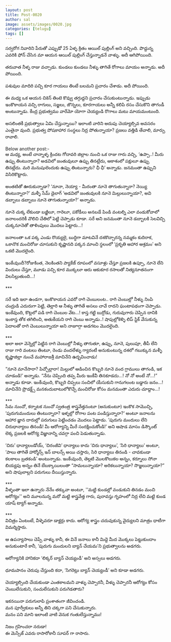 ```yaml
---
layout: post
title: Post-0020
author: sal
image: assets/images/0020.jpg
categories: [telugu]
tags: []
---
```

సర్వరోగ నివారిని పేరుతో ఎప్పుడో 25 ఏళ్ళ క్రితం ఆయిల్ పుల్లింగ్ అని వచ్చింది. పొద్దున్న ఎవరికి ఫోన్ చేసిన మా ఆయన ఆయిల్ పుల్లింగ్ చేస్తున్నాడనే వాళ్ళు. అదీ ఆగిపోయింది.  <br>
   <br>
 తరువాత నీళ్ళ రాజు వచ్చాడు. కుండలు కుండలు నీళ్ళు తాగితే రోగాలు మాయం అన్నాడు. అదీ పోయింది.  <br>
   <br>
 పశువుల మాదిరి పచ్చి కూర గాయలు తింటే బలమని ప్రచారం చేశాడు. అదీ పోయింది.  <br>
   <br>
 ఈ మధ్య ఒక ఆయన చికెన్ తింటె కొవ్వు తగ్గుద్దని ప్రచారం చేసుకుంటున్నాడు. ఇప్పుడు ఇంకొకాయన వచ్చి రాగులు, సజ్జలు, జొన్నలు, కూరగాయలు అన్నీ కలిపి రసం చేసుకొని తాగండీ అంటున్నాడు. కేంద్ర ప్రభుత్వము వారేమో యోగా చెయ్యండి రొగాలు మటు మాయమంటుంది.  <br>
   <br>
 అసలింతకీ ప్రభుత్వాలు ఏమి చేస్తున్నాయి? ఇలాంటి వారిని అదుపు చెయ్యాల్సివ అవసరం ఎంతైనా వుంది. ప్రభుత్వ పోషకాహార సంస్థలు నిద్ర పోతున్నాయా? ప్రజలు వత్తిడి తేవాలి, మార్పు రావాలి.  <br>
   <br>
 Below another post:-  <br>
 ఆ మధ్య, అంటే చాన్నాళ్ళ క్రిందట గోదావరి జిల్లాల నుంచి ఒక రాజు గారు వచ్చి, ‘ఉప్పా..! మీరు ఉప్పు తింటున్నారా? అడవిలో జంతువులూ ఉప్పు తినట్లేదు, ఆకాశంలో పక్షులూ ఉప్పు తినట్లేదు. మరి మనుషులెందుకు ఉప్పు తింటున్నారు? ఛీ ఛీ’ అన్నాడు. జనమంతా ఉప్పుని విసిరికొట్టారు.  <br>
   <br>
 అంతటితో ఊరుకున్నాడా? ‘నూనా, నెయ్యా - మీరంతా నూనె తాగుతున్నారా? నెయ్యి తింటున్నారా?’ మళ్ళీ సేమ్ డైలాగ్ ‘అడవిలో జంతువులకి నూనె మిల్లులున్నాయా?, అవి డబ్బాలు డబ్బాలు నూనె తాగుతున్నాయా?’ అన్నాడు.  <br>
   <br>
 నూనె చుక్క లేకుండా బజ్జీలూ, గారెలూ, పకోడీలు అనబడే పిండి వంటల్ని ఎలా వండుకోవాలో జనాలందరికీ వొలిచి చేతిలో పెట్టి చెప్పాడు కూడా. సరే అని జనమంతా నూనె డబ్బాలకి సెలవిచ్చి చుక్కనూనెతో తాళింపులు మొదలు పెట్టారు...!  <br>
   <br>
 జనాలంతా ఒక పక్క ఎండు రొయ్యలై, బుద్ధిగా మాటవినే దశకొచ్చారన్న నమ్మకం కుదిరాక, ఒకానొక మంచిరోజు చూసుకుని కృష్ణానది పక్కన మాంచి స్థలంలో ‘ప్రకృతి ఆహార ఆశ్రమం’ అని ఒకటి మొదలైంది.  <br>
   <br>
 ఇంకేఁవుందీ?రోజుకింత, నెలకింతని ప్యాకేజ్ రూపంలో వసూళ్లు చేస్తూ ప్రజలకి ఉప్పూ, నూనె లేని విందులు చేస్తూ, మూడు పచ్చి కూర ముక్కలూ ఆరు ఆకుకూర రసాలతో నిత్యనూతనంగా విలసిల్లుతుంది...!  <br>
   <br>
 ***  <br>
   <br>
 సరే ఇది ఇలా ఉండగా, ఇంకొకాయన ఎవరో రాగి చెంబులంట.. రాగి చెంబుల్లో నీళ్ళు నింపి చంద్రుడి ఎదురుగా పెట్టి, తెల్లారి ఆ నీళ్ళు తాగితే అసలు చావే రాదని ఘంటాపథంగా చెప్పాడు. ఇంకేవుంది, కొట్లలో పడి రాగి చెంబుల వేట...! కాస్త గట్టి బుర్రోడు, గురువుగారు చెప్పిన దానికి ఇంకాస్త తోక తగిలించి, అతుకేయని రాగి చెంబు అన్నాడు..! షాపుల్లోకెళ్ళి లిప్ స్టిక్ వేసుకున్న పెదాలతో రాగి చెంబులున్నాయా అని నాజూగ్గా అడగటం మొదలైంది.  <br>
   <br>
 ***  <br>
 అలా అలా వెన్నెల్లో పెట్టిన రాగి చెంబుల్లో నీళ్ళు తాగుతూ, ఉప్పు, నూనె, పులుపూ, తీపీ లేని రాజు గారి వంటలు తింటూ, రెండు వందలేళ్ళు గ్యారంటీ అనుకుంటున్న దశలో గబుక్కున మళ్ళీ కృష్ణాజిల్లా నుంచే మహారాజశ్రీ మాచినేని ఉద్బవించాడు!  <br>
   <br>
 “నూనె మానేసారా? పిచ్చోల్లారా! మిల్లులో ఆడించిన కొబ్బరి నూనె వంద గ్రాములు తాగండి, ఇక చూడండి!’ అన్నాడు. “నేను చెప్పింది తప్ప మీరు ఇంకేవీ తినకూడదు...! నో నో అంటే నో…!” అన్నాడు కూడా. ఇంకేఁవుంది, కొబ్బరి చిప్పలు సంచిలో యేసుకుని గానుగలంట బడ్డారు జనం...! మాచినేని ప్రొడక్ట్స్ మనకందుబాటులోకొచ్చే మంచిరోజు కోసం మనమంతా ఎదురు చూద్దాం...!  <br>
   <br>
 ***  <br>
 సీమ నుంచో, కర్నాటక నుంచో స్వతంత్ర శాస్త్రవేత్తనంటూ (అనుకుంటూ) ఇంకొక సామొచ్చి, ‘పురుగుమందులు తింటున్నారా? ఇళ్ళల్లో రోగాల పంట పండిస్తున్నారా?‘ అంటూ జనాలను ఆహార జ్ఞాన దారుల్లో పరుగులు పెట్టించడం మొదలు పెట్టాడు. ‘పురుగు మందులు లేని చిరుధాన్యాలు తినండీ! మీ ఆరోగ్యాన్ని మీరే సంరక్షించుకోండి!’ అని ఆషాడ మాసం డిస్కౌంట్ లెక్క ప్రజలకి ఆరోగ్య విజ్ఞానాన్ని చవగ్గా పంచి పెడుతున్నాడు.  <br>
   <br>
 ‘చిరు’ ధాన్యాలండోయ్, ‘చిరంజీవి’ ధాన్యాలు కాదు ‘చిరు ధాన్యాలు’, ‘సిరి ధాన్యాలు’ అంటూ, ‘పాలు తాగితే హార్మోన్స్ ఇన్ బాలన్స్ అయి చస్తారు, సిరి ధాన్యాలు తినండి - చావకుండా కలకాలం బ్రతకండి’ అంటున్నాడు. ఇంకేఁవుంది, తెల్లటి మొలకొలుకల అన్నం, కర్నూలు సోనా బియ్యపు అన్నం తినే బేబక్కాయిలంతా “సామలున్నాయా? అరికలున్నాయా? సొజ్జలున్నాయా?” అని షాపులాల్లని పరుగులు దీయిస్తున్నారు.  <br>
   <br>
 ***  <br>
 వీళ్ళంతా ఇలా ఉన్నారు నేనేం తక్కువా అంటూ, ''మట్టి కుండల్లో వండుకుని తినడం మంచి ఆరోగ్యం'' అని మూలనున్న మరో మట్టి శాస్త్రవేత్త గారు, పురావస్తు గృహంలో నిద్ర లేచి మట్టి కుండ యాష్ ట్యాగ్ అన్నాడు.  <br>
   <br>
 ***  <br>
 విచిత్రం ఏంటంటే, వీళ్ళెవరూ డాక్టర్లు కాదు. ఆరోగ్య శాస్త్రం చదువుకున్న వైద్యులని మాత్రం ధాటీగా విమర్శిస్తారు.  <br>
   <br>
 ఆ ఉపన్యాసాలు చెప్పే వాళ్ళు కానీ, ఈ వినే జనాలు కానీ మిద్దె మీద మొక్కలు పెట్టుకుందాం అనుకుంటారే కానీ, ‘పురుగు మందులని బ్యాన్ చేయమ’ని ప్రభుత్వాలను అడగరు.  <br>
   <br>
 ఆరోగ్యానికి హానికదా ‘లిక్కర్ బ్యాన్ చెయ్యండీ’ అని అస్సలు అడగరు.  <br>
   <br>
 ధూమపానం చెరుపు చేస్తుంది కదా, ‘సిగరెట్లు బ్యాన్ చెయ్యండీ’ అని కూడా అడగరు.  <br>
   <br>
 చెయ్యాల్సింది చేయకుండా ఎంతకాలమని వాళ్ళు చెప్పారనీ, వీళ్ళు చెప్పారనీ ఆరోగ్యం కోసం చెంబులేసుకుని, సంచులేసుకుని పరుగెడతారు?  <br>
   <br>
 ఇకనయినా పరుగులాపి ప్రంశాతంగా జీవించండి.  <br>
 మన పూర్వీకులు అన్నీ తిని చక్కగా పని చేసుకున్నారు.  <br>
 మనం పని మాని ఇలాంటి వాటి వెనుక గంతులేస్తున్నాము!  <br>
   <br>
 నిజం గ్రహించరా నరుడా!  <br>
 ఈ మెస్సేజ్ ఎవరు రాసారోకానీ సూపర్ గా రాసారు.